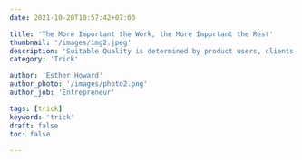 ```yaml
---
date: 2021-10-20T10:57:42+07:00

title: 'The More Important the Work, the More Important the Rest'
thumbnail: '/images/img2.jpeg'
description: 'Suitable Quality is determined by product users, clients or customers, not by society in general. For example, a low priced product may be viewed as having high.'
category: 'Trick'

author: 'Esther Howard'
author_photo: '/images/photo2.png'
author_job: 'Entrepreneur'

tags: [trick]
keyword: 'trick'
draft: false
toc: false

---
```

